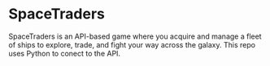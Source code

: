 # SpaceTraders
SpaceTraders is an API-based game where you acquire and manage a fleet of ships to explore, trade, and fight your way across the galaxy. This repo uses Python to conect to the API.
